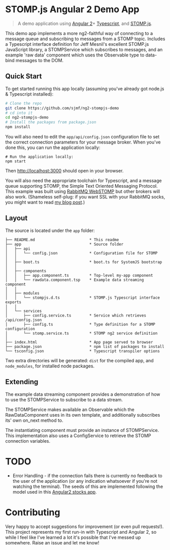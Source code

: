 # STOMP.js Angular 2 Demo App

> A demo application using [Angular 2](https://github.com/angular/angular)+
[Typescript](https://github.com/Microsoft/TypeScript), and [STOMP.js](https://github.com/jmesnil/stomp-websocket).

This demo app implements a more ng2-faithful way of connecting to a message 
queue and subscribing to messages from a STOMP topic. Includes a Typescript 
interface definition for Jeff Mesnil's excellent STOMP.js JavaScript library,
a STOMPService which subscribes to messages, and an example 'raw data' 
component which uses the Observable type to data-bind messages to the DOM.


## Quick Start 

To get started running this app locally (assuming you've already got node.js &
Typescript installed):

```bash
# Clone the repo
git clone https://github.com/sjmf/ng2-stompjs-demo
# cd into it
cd ng2-stompjs-demo
# Install the packages from package.json
npm install
```

You will also need to edit the `app/api/config.json` configuration file to set
the correct connection parameters for your message broker. When you've done 
this, you can run the application locally:

```
# Run the application locally:
npm start
```

Then [http://localhost:3000](http://localhost:3000) should open in your browser.

You will also need the appropriate toolchain for Typescript, and a message queue
supporting STOMP, the Simple Text Oriented Messaging Protocol. This example was
built using [RabbitMQ WebSTOMP](http://www.rabbitmq.com/blog/2012/05/14/introducing-rabbitmq-web-stomp/)
but other brokers will also work. (Shameless self-plug: if you want SSL with
your RabbitMQ socks, you might want to read [my blog post](https://sjmf.in/wp/?p=86).)


## Layout

The source is located under the `app` folder:

```
├── README.md                        * This readme
├── app                              * Source folder
│   ├── api
│   │   └── config.json              * Configuration file for STOMP
│   │
│   ├── boot.ts                      * boot.ts for SystemJS bootstrap
│   │
│   ├── components
│   │   ├── app.component.ts         * Top-level my-app component
│   │   └── rawdata.component.tsp    * Example data streaming component
│   │
│   ├── modules
│   │   └── stompjs.d.ts             * STOMP.js Typescript interface exports
│   │
│   └── services
│       ├── config.service.ts        * Service which retrieves /api/config.json
│       ├── config.ts                * Type definition for a STOMP configuration
│       └── stomp.service.ts         * STOMP ng2 service definition
│
├── index.html                       * App page served to browser
├── package.json                     * npm list of packages to install
└── tsconfig.json                    * Typescript transpiler options
```

Two extra directories will be generated: `dist` for the compiled app, and 
`node_modules`, for installed node packages.

## Extending

The example data streaming component provides a demonstration of how to use the
STOMPService to subscribe to a data stream.

The STOMPService makes available an Observable which the RawDataComponent uses 
in its own template, and additionally subscribes its' own on_next method to.

The instantiating component must provide an instance of STOMPService. This
implementation also uses a ConfigService to retrieve the STOMP connection
variables.

# TODO

* Error Handling - if the connection fails there is currently no feedback to the
  user of the application (or any indication whatsoever if you're not watching
  the terminal). The seeds of this are implemented following the model used in 
  this [Angular2 stocks app](https://github.com/jeffbcross/aim).

# Contributing

Very happy to accept suggestions for improvement (or even pull requests!). This
project represents my first run-in with Typescript and Angular 2, so while I
feel like I've learned a lot it's possible that I've messed up somewhere. Raise
an issue and let me know!


